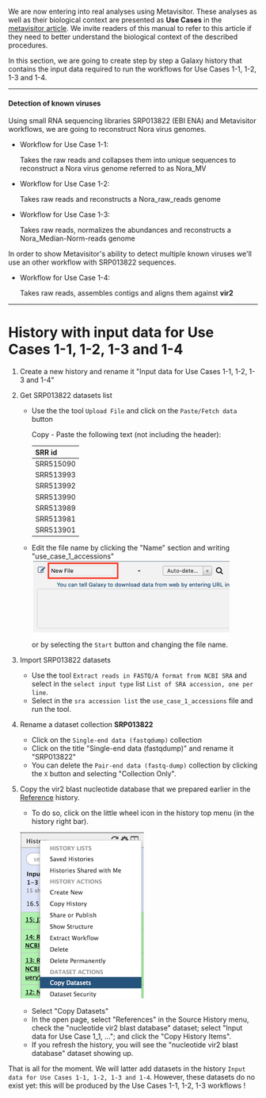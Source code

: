We are now entering into real analyses using Metavisitor.
These analyses as well as their biological context are presented as **Use Cases** in the [metavisitor article](http://dx.doi.org/10.1101/048983). We invite readers of this manual to refer to this article if they need to better understand the biological context of the described procedures.

In this section, we are going to create step by step a Galaxy history that contains the input data required to run the workflows for Use Cases 1-1, 1-2, 1-3 and 1-4.

---
#### Detection of known viruses

Using small RNA sequencing libraries SRP013822 (EBI ENA) and Metavisitor workflows, we are going to reconstruct Nora virus genomes.

- Workflow for Use Case 1-1:

    Takes the raw reads and collapses them into unique sequences to reconstruct a Nora virus genome referred to as Nora_MV

- Workflow for Use Case 1-2:

    Takes raw reads and reconstructs a Nora_raw_reads genome

- Workflow for Use Case 1-3:

    Takes raw reads, normalizes the abundances and reconstructs a Nora_Median-Norm-reads genome

In order to show Metavisitor's ability to detect multiple known viruses we'll use an other workflow with SRP013822 sequences.

- Workflow for Use Case 1-4:

    Takes raw reads, assembles contigs and aligns them against **vir2**

---
# History with input data for Use Cases 1-1, 1-2, 1-3 and 1-4

1. Create a new history and rename it "Input data for Use Cases 1-1, 1-2, 1-3 and 1-4"
2. Get SRP013822 datasets list
    - Use the the tool `Upload File` and click on the `Paste/Fetch data` button

        Copy - Paste the following text (not including the header):

        SRR id|
        ------|
        SRR515090|
        SRR513993|
        SRR513992|
        SRR513990|
        SRR513989|
        SRR513981|
        SRR513901|

    - Edit the file name by clicking the "Name" section and writing "use_case_1_accessions" ![rename](images/rename.png) <br> or by selecting the `Start` button and changing the file name.
3. Import SRP013822 datasets
    - Use the tool `Extract reads in FASTQ/A format from NCBI SRA` and select in the `select input type` list `List of SRA accession, one per line`.
    - Select in the `sra accession list` the `use_case_1_accessions` file and run the tool.
4. Rename a dataset collection **SRP013822**
    - Click on the `Single-end data (fastqdump)` collection
    - Click on the title "Single-end data (fastqdump)" and rename it "SRP013822"
    - You can delete the `Pair-end data (fastq-dump)` collection by clicking the `X` button and selecting "Collection Only".

5. Copy the vir2 blast nucleotide database that we prepared earlier in the [Reference](metavisitor_configure_references.md#3-prepare-blast-databases) history.
    - To do so, click on the little wheel icon in the history top menu (in the history right bar).

    ![copydataset](images/copydataset.png)

    - Select "Copy Datasets"
    - In the open page, select "References" in the Source History menu, check the "nucleotide vir2 blast database" dataset; select "Input data for Use Case 1_1, ..."; and click the "Copy History Items".
    - If you refresh the history, you will see the "nucleotide vir2 blast database" dataset showing up.

That is all for the moment. We will latter add datasets in the history `Input data for Use Cases 1-1, 1-2, 1-3 and 1-4`. However, these datasets do no exist yet: this will be produced by the Use Cases 1-1, 1-2, 1-3 workflows !
